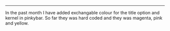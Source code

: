
---

In the past month I have added exchangable colour for the title option and kernel in pinkybar. So far they was hard coded and they was magenta, pink and yellow.
